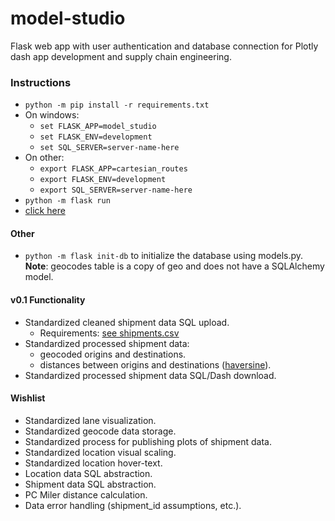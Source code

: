 # model-studio
Flask web app with user authentication and database connection for Plotly dash app development and supply chain engineering.

### Instructions
- ```python -m pip install -r requirements.txt```
- On windows:
  - ```set FLASK_APP=model_studio```
  - ```set FLASK_ENV=development```
  - ```set SQL_SERVER=server-name-here```
- On other:
  - ```export FLASK_APP=cartesian_routes```
  - ```export FLASK_ENV=development```
  - ```export SQL_SERVER=server-name-here```
- ```python -m flask run```
- [click here](http://127.0.0.1:5000/)

#### Other
- ```python -m flask init-db``` to initialize the database using models.py. **Note**: geocodes table is a copy of geo and does not have a SQLAlchemy model.


#### v0.1 Functionality
- Standardized cleaned shipment data SQL upload.
  - Requirements: [see shipments.csv](https://github.com/christopherpryer/model-studio/blob/master/model_studio/static/shipments.csv)
- Standardized processed shipment data:
  - geocoded origins and destinations.
  - distances between origins and destinations ([haversine](https://en.wikipedia.org/wiki/Haversine_formula)).
 - Standardized processed shipment data SQL/Dash download.

 #### Wishlist
- Standardized lane visualization.
- Standardized geocode data storage.
- Standardized process for publishing plots of shipment data.
- Standardized location visual scaling.
- Standardized location hover-text.
- Location data SQL abstraction.
- Shipment data SQL abstraction.
- PC Miler distance calculation.
- Data error handling (shipment_id assumptions, etc.).
